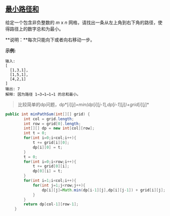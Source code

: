 ## [最小路径和](https://leetcode-cn.com/problems/minimum-path-sum/)

给定一个包含非负整数的 *m* x *n* 网格，请找出一条从左上角到右下角的路径，使得路径上的数字总和为最小。

**说明：**每次只能向下或者向右移动一步。

**示例:**

```
输入:
[
  [1,3,1],
  [1,5,1],
  [4,2,1]
]
输出: 7
解释: 因为路径 1→3→1→1→1 的总和最小。
```



> 比较简单的dp问题，dp*[*i*][*j*]*=min(dp*[*i*][*j-1*]*,dp*[*i-1*][*j*]*)+grid*[*i*][*j*]*

```java
public int minPathSum(int[][] grid) {
        int col = grid.length;
        int row = grid[0].length;
        int[][] dp = new int[col][row];
        int t = 0;
        for(int i=0;i<col;i++){
            t += grid[i][0];
            dp[i][0] = t;
        }
        t = 0;
        for(int i=0;i<row;i++){
            t += grid[0][i];
            dp[0][i] = t;
        }
        for(int i=1;i<col;i++){
            for(int j=1;j<row;j++){
                dp[i][j]=Math.min(dp[i-1][j],dp[i][j-1]) + grid[i][j];
            }
        }
        return dp[col-1][row-1];
    }
```

